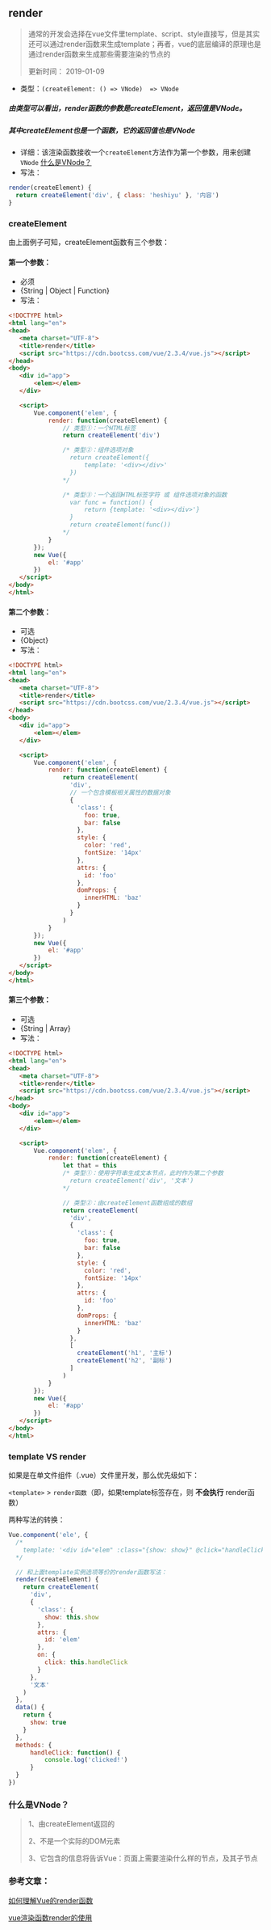 ## render
> 通常的开发会选择在vue文件里template、script、style直接写，但是其实还可以通过render函数来生成template；再者，vue的底层编译的原理也是通过render函数来生成那些需要渲染的节点的
> 
> 更新时间： 2019-01-09

 - 类型：`(createElement: () => VNode)  => VNode`
##### 由类型可以看出，render函数的参数是createElement，返回值是VNode。
##### 其中createElement也是一个函数，它的返回值也是VNode

 - 详细：该渲染函数接收一个`createElement`方法作为第一个参数，用来创建`VNode` [什么是VNode？](#什么是VNode？)
 - 写法：
 ```js
 render(createElement) {
   return createElement('div', { class: 'heshiyu' }, '内容')
 }
 ```



### createElement
由上面例子可知，createElement函数有三个参数：

#### 第一个参数：
 - 必须
 - {String | Object | Function}
 - 写法：
 ```html
 <!DOCTYPE html>
<html lang="en">
<head>
    <meta charset="UTF-8">
    <title>render</title>
    <script src="https://cdn.bootcss.com/vue/2.3.4/vue.js"></script>
</head>
<body>
    <div id="app">
        <elem></elem>
    </div>

    <script>
        Vue.component('elem', {
            render: function(createElement) {
                // 类型①：一个HTML标签
                return createElement('div')

                /* 类型②：组件选项对象
                  return createElement({
                      template: '<div></div>'
                  })
                */

                /* 类型③：一个返回HTML标签字符 或 组件选项对象的函数
                  var func = function() {
                      return {template: '<div></div>'}
                  }
                  return createElement(func())
                */
            }
        });
        new Vue({
            el: '#app'
        })
    </script>
</body>
</html>
 ```

#### 第二个参数：
 - 可选
 - {Object}
 - 写法：
 ```html
 <!DOCTYPE html>
<html lang="en">
<head>
    <meta charset="UTF-8">
    <title>render</title>
    <script src="https://cdn.bootcss.com/vue/2.3.4/vue.js"></script>
</head>
<body>
    <div id="app">
        <elem></elem>
    </div>

    <script>
        Vue.component('elem', {
            render: function(createElement) {
                return createElement(
                  'div',
                  // 一个包含模板相关属性的数据对象
                  {
                    'class': {
                      foo: true,
                      bar: false
                    },
                    style: {
                      color: 'red',
                      fontSize: '14px'
                    },
                    attrs: {
                      id: 'foo'
                    },
                    domProps: {
                      innerHTML: 'baz'
                    }
                  }
                )
            }
        });
        new Vue({
            el: '#app'
        })
    </script>
</body>
</html>
 ```

#### 第三个参数：
 - 可选
 - {String | Array}
 - 写法：
 ```html
 <!DOCTYPE html>
<html lang="en">
<head>
    <meta charset="UTF-8">
    <title>render</title>
    <script src="https://cdn.bootcss.com/vue/2.3.4/vue.js"></script>
</head>
<body>
    <div id="app">
        <elem></elem>
    </div>

    <script>
        Vue.component('elem', {
            render: function(createElement) {
                let that = this
                /* 类型①：使用字符串生成文本节点，此时作为第二个参数
                  return createElement('div', '文本')
                */

                // 类型②：由createElement函数组成的数组
                return createElement(
                  'div',
                  {
                    'class': {
                      foo: true,
                      bar: false
                    },
                    style: {
                      color: 'red',
                      fontSize: '14px'
                    },
                    attrs: {
                      id: 'foo'
                    },
                    domProps: {
                      innerHTML: 'baz'
                    }
                  },
                  [
                    createElement('h1', '主标')
                    createElement('h2', '副标')
                  ]
                )
            }
        });
        new Vue({
            el: '#app'
        })
    </script>
</body>
</html>
 ```

### template VS render
如果是在单文件组件（.vue）文件里开发，那么优先级如下：

`<template>` > `render函数`（即，如果template标签存在，则 **不会执行** render函数）

两种写法的转换：
```js
Vue.component('ele', {
  /*
    template: '<div id="elem" :class="{show: show}" @click="handleClick">文本</div>',
  */

  // 和上面template实例选项等价的render函数写法：
  render(createElement) {
    return createElement(
      'div',
      {
        'class': {
          show: this.show
        },
        attrs: {
          id: 'elem'
        },
        on: {
          click: this.handleClick
        }
      },
      '文本'
    )
  },
  data() {
    return {
      show: true
    }
  },
  methods: {
      handleClick: function() {
          console.log('clicked!')
      }
  }
})
```






### 什么是VNode？
 > 1、由createElement返回的
 > 
 > 2、不是一个实际的DOM元素
 > 
 > 3、它包含的信息将告诉Vue：页面上需要渲染什么样的节点，及其子节点


 ### 参考文章：
 [如何理解Vue的render函数](https://segmentfault.com/a/1190000010913794)

 [vue渲染函数render的使用](https://yq.aliyun.com/articles/610026)